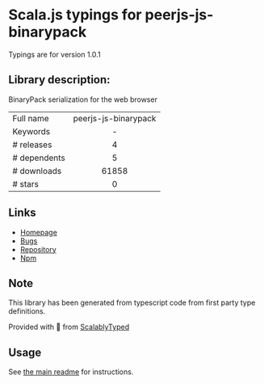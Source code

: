
# Scala.js typings for peerjs-js-binarypack

Typings are for version 1.0.1

## Library description:
BinaryPack serialization for the web browser

|                    |                 |
| ------------------ | :-------------: |
| Full name          | peerjs-js-binarypack |
| Keywords           | - |
| # releases         | 4 |
| # dependents       | 5 |
| # downloads        | 61858 |
| # stars            | 0 |

## Links
- [Homepage](https://github.com/peers/js-binarypack)
- [Bugs](https://github.com/peers/js-binarypack/issues)
- [Repository](https://github.com/peers/js-binarypack)
- [Npm](https://www.npmjs.com/package/peerjs-js-binarypack)
    


## Note
This library has been generated from typescript code from first party type definitions.

Provided with :purple_heart: from [ScalablyTyped](https://github.com/oyvindberg/ScalablyTyped)

## Usage
See [the main readme](../../readme.md) for instructions.


